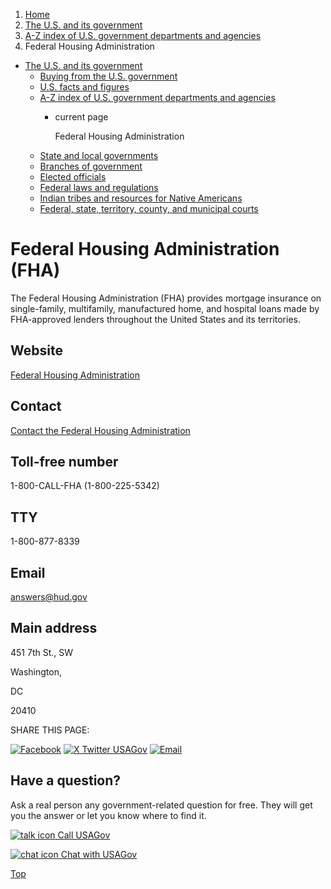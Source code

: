 1. [Home](/)
2. [The U.S. and its government](/about-the-us)
3. [A-Z index of U.S. government departments and agencies](/agency-index)
4. Federal Housing Administration

* [The U.S. and its government](/about-the-us)
  + [Buying from the U.S. government](/buy-from-government)
  + [U.S. facts and figures](/facts-figures)
  + [A-Z index of U.S. government departments and agencies](/agency-index)
    - current page

      Federal Housing Administration
  + [State and local governments](/state-local-governments)
  + [Branches of government](/branches-of-government)
  + [Elected officials](/elected-officials)
  + [Federal laws and regulations](/laws-and-regulations)
  + [Indian tribes and resources for Native Americans](/tribes)
  + [Federal, state, territory, county, and municipal courts](/courts)

Federal Housing Administration
(FHA)
====================================

The Federal Housing Administration (FHA) provides mortgage insurance on single-family, multifamily, manufactured home, and hospital loans made by FHA-approved lenders throughout the United States and its territories.

Website
-------

[Federal Housing Administration](https://www.hud.gov/federal_housing_administration)

Contact
-------

[Contact the Federal Housing Administration](https://www.hud.gov/program_offices/housing/sfh/fharesourcectr)

Toll-free number
----------------

1-800-CALL-FHA (1-800-225-5342)

TTY
---

1-800-877-8339

Email
-----

[answers@hud.gov](mailto:answers@hud.gov)

Main address
------------

451 7th St., SW
  

Washington,

DC

20410

SHARE THIS PAGE:

[![Facebook](/themes/custom/usagov/images/social-media-icons/Facebook_Icon.svg)](https://www.facebook.com/sharer/sharer.php?u=https://www.usa.gov/agencies/federal-housing-administration&v=3)
[![X Twitter USAGov](/themes/custom/usagov/images/social-media-icons/X_Twitter_Icon.svg?version=2)](https://twitter.com/intent/tweet?source=webclient&text=https://www.usa.gov/agencies/federal-housing-administration)
[![Email](/themes/custom/usagov/images/social-media-icons/Email_Icon.svg?version=2)](mailto:?subject=https://www.usa.gov/agencies/federal-housing-administration)

Have a question?
----------------

Ask a real person any government-related question for free. They will get you the answer or let you know where to find it.

[![talk icon](/themes/custom/usagov/images/ICONS_talk.png)
Call USAGov](/phone)

[![chat icon](/themes/custom/usagov/images/ICONS_chat.png)
Chat with USAGov](/chat)

[Top](#main-content)